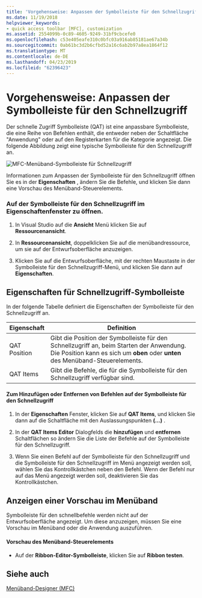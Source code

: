 ```yaml
---
title: 'Vorgehensweise: Anpassen der Symbolleiste für den Schnellzugriff'
ms.date: 11/19/2018
helpviewer_keywords:
- quick access toolbar [MFC], customization
ms.assetid: 2554099b-0c89-4605-9249-31bf9cbcefe0
ms.openlocfilehash: c53e405eafe310c0bfc03a916ab85181ae67a34b
ms.sourcegitcommit: 0ab61bc3d2b6cfbd52a16c6ab2b97a8ea1864f12
ms.translationtype: MT
ms.contentlocale: de-DE
ms.lasthandoff: 04/23/2019
ms.locfileid: "62396423"
---
```

# <a name="how-to-customize-the-quick-access-toolbar"></a>Vorgehensweise: Anpassen der Symbolleiste für den Schnellzugriff

Der schnelle Zugriff Symbolleiste (QAT) ist eine anpassbare Symbolleiste, die eine Reihe von Befehlen enthält, die entweder neben der Schaltfläche "Anwendung" oder auf den Registerkarten für die Kategorie angezeigt. Die folgende Abbildung zeigt eine typische Symbolleiste für den Schnellzugriff an.

![MFC-Menüband-Symbolleiste für Schnellzugriff](../mfc/media/quick_access_toolbar.png "MFC-Menüband-Symbolleiste für Schnellzugriff")

Informationen zum Anpassen der Symbolleiste für den Schnellzugriff öffnen Sie es in der **Eigenschaften** , ändern Sie die Befehle, und klicken Sie dann eine Vorschau des Menüband-Steuerelements.

### <a name="to-open-the-quick-access-toolbar-in-the-properties-window"></a>Auf der Symbolleiste für den Schnellzugriff im Eigenschaftenfenster zu öffnen.

1. In Visual Studio auf die **Ansicht** Menü klicken Sie auf **Ressourcenansicht**.

1. In **Ressourcenansicht**, doppelklicken Sie auf die menübandressource, um sie auf der Entwurfsoberfläche anzuzeigen.

1. Klicken Sie auf die Entwurfsoberfläche, mit der rechten Maustaste in der Symbolleiste für den Schnellzugriff-Menü, und klicken Sie dann auf **Eigenschaften**.

## <a name="quick-access-toolbar-properties"></a>Eigenschaften für Schnellzugriff-Symbolleiste

In der folgende Tabelle definiert die Eigenschaften der Symbolleiste für den Schnellzugriff an.

|Eigenschaft|Definition|
|--------------|----------------|
|QAT Position|Gibt die Position der Symbolleiste für den Schnellzugriff an, beim Starten der Anwendung. Die Position kann es sich um **oben** oder **unten** des Menüband-Steuerelements.|
|QAT Items|Gibt die Befehle, die für die Symbolleiste für den Schnellzugriff verfügbar sind.|

#### <a name="to-add-or-remove-commands-on-the-quick-access-toolbar"></a>Zum Hinzufügen oder Entfernen von Befehlen auf der Symbolleiste für den Schnellzugriff

1. In der **Eigenschaften** Fenster, klicken Sie auf **QAT Items**, und klicken Sie dann auf die Schaltfläche mit den Auslassungspunkten **(...)** .

1. In der **QAT Items Editor** Dialogfelds die **hinzufügen** und **entfernen** Schaltflächen so ändern Sie die Liste der Befehle auf der Symbolleiste für den Schnellzugriff.

1. Wenn Sie einen Befehl auf der Symbolleiste für den Schnellzugriff und die Symbolleiste für den Schnellzugriff im Menü angezeigt werden soll, wählen Sie das Kontrollkästchen neben den Befehl. Wenn der Befehl nur auf das Menü angezeigt werden soll, deaktivieren Sie das Kontrollkästchen.

## <a name="previewing-the-ribbon"></a>Anzeigen einer Vorschau im Menüband

Symbolleiste für den schnellbefehle werden nicht auf der Entwurfsoberfläche angezeigt. Um diese anzuzeigen, müssen Sie eine Vorschau im Menüband oder die Anwendung auszuführen.

#### <a name="to-preview-the-ribbon-control"></a>Vorschau des Menüband-Steuerelements

- Auf der **Ribbon-Editor-Symbolleiste**, klicken Sie auf **Ribbon testen**.

## <a name="see-also"></a>Siehe auch

[Menüband-Designer (MFC)](../mfc/ribbon-designer-mfc.md)
